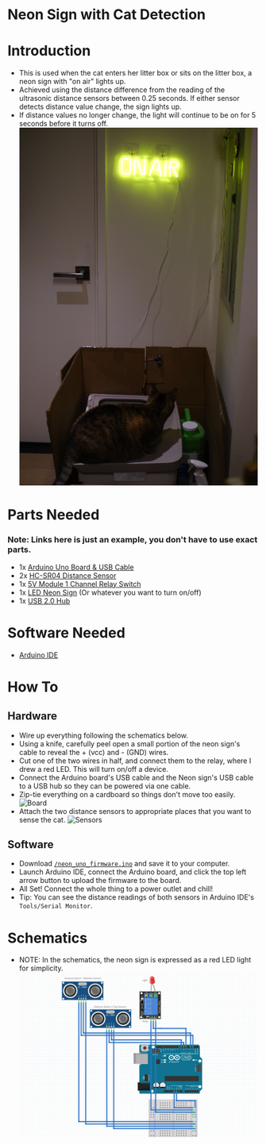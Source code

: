 # Neon Sign with Cat Detection

# Introduction
* This is used when the cat enters her litter box or sits on the litter box, a neon sign with "on air" lights up.
* Achieved using the distance difference from the reading of the ultrasonic distance sensors between 0.25 seconds. If either sensor detects distance value change, the sign lights up.
* If distance values no longer change, the light will continue to be on for 5 seconds before it turns off.
![Cat](https://github.com/wu-hongjun/litterbox_neon/blob/main/img/cat.jpeg)

# Parts Needed
### Note: Links here is just an example, you don't have to use exact parts.
* 1x [Arduino Uno Board & USB Cable](https://www.amazon.com/Arduino-A000066-ARDUINO-UNO-R3/dp/B008GRTSV6/)
* 2x [HC-SR04 Distance Sensor](https://www.amazon.com/WWZMDiB-HC-SR04-Ultrasonic-Distance-Measuring/dp/B0B1MJJLJP/)
* 1x [5V Module 1 Channel Relay Switch](https://www.amazon.com/dp/B0B4JSH9HB?psc=1&ref=ppx_yo2ov_dt_b_product_details)
* 1x [LED Neon Sign](https://www.amazon.com/AIR-LED-Connected-Decorative-Decoration/dp/B098D9S5RQ/) (Or whatever you want to turn on/off)
* 1x [USB 2.0 Hub](https://www.amazon.com/Anker-Transfer-Extended-Charging-Supported/dp/B0CCDZWH5H/) 

# Software Needed
* [Arduino IDE](https://www.arduino.cc/en/software)

# How To
## Hardware
* Wire up everything following the schematics below.
* Using a knife, carefully peel open a small portion of the neon sign's cable to reveal the + (vcc) and - (GND) wires.
* Cut one of the two wires in half, and connect them to the relay, where I drew a red LED. This will turn on/off a device.
* Connect the Arduino board's USB cable and the Neon sign's USB cable to a USB hub so they can be powered via one cable.
* Zip-tie everything on a cardboard so things don't move too easily.
![Board](https://github.com/wu-hongjun/litterbox_neon/blob/main/img/board.JPG)
* Attach the two distance sensors to appropriate places that you want to sense the cat.
![Sensors](https://github.com/wu-hongjun/litterbox_neon/blob/main/img/sensors.JPG)
## Software
* Download [`/neon_uno_firmware.ino`](https://github.com/wu-hongjun/litterbox_neon/blob/main/neon_uno_firmware/neon_uno_firmware.ino) and save it to your computer.
* Launch Arduino IDE, connect the Arduino board, and click the top left arrow button to upload the firmware to the board.
* All Set! Connect the whole thing to a power outlet and chill!
* Tip: You can see the distance readings of both sensors in Arduino IDE's `Tools/Serial Monitor`. 

# Schematics
* NOTE: In the schematics, the neon sign is expressed as a red LED light for simplicity.
![Schematics](https://github.com/wu-hongjun/litterbox_neon/blob/main/img/Schematics.png)
